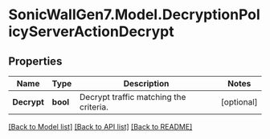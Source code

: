 # SonicWallGen7.Model.DecryptionPolicyServerActionDecrypt

## Properties

Name | Type | Description | Notes
------------ | ------------- | ------------- | -------------
**Decrypt** | **bool** | Decrypt traffic matching the criteria. | [optional] 

[[Back to Model list]](../README.md#documentation-for-models) [[Back to API list]](../README.md#documentation-for-api-endpoints) [[Back to README]](../README.md)

